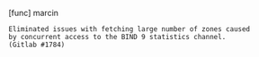 [func] marcin

    Eliminated issues with fetching large number of zones caused
    by concurrent access to the BIND 9 statistics channel.
    (Gitlab #1784)